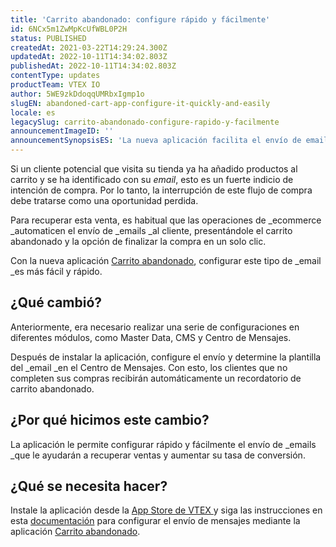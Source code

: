 ```yaml
---
title: 'Carrito abandonado: configure rápido y fácilmente'
id: 6NCx5m1ZwMpKcUfWBL0P2H
status: PUBLISHED
createdAt: 2021-03-22T14:29:24.300Z
updatedAt: 2022-10-11T14:34:02.803Z
publishedAt: 2022-10-11T14:34:02.803Z
contentType: updates
productTeam: VTEX IO
author: 5WE9zkDdoqqUMRbxIgmp1o
slugEN: abandoned-cart-app-configure-it-quickly-and-easily
locale: es
legacySlug: carrito-abandonado-configure-rapido-y-facilmente
announcementImageID: ''
announcementSynopsisES: 'La nueva aplicación facilita el envío de emails a los clientes que han interrumpido sus compras.'
---
```


Si un cliente potencial que visita su tienda ya ha añadido productos al carrito y se ha identificado con su _email_, esto es un fuerte indicio de intención de compra. Por lo tanto, la interrupción de este flujo de compra debe tratarse como una oportunidad perdida.

Para recuperar esta venta, es habitual que las operaciones de _ecommerce _automaticen el envío de _emails _al cliente, presentándole el carrito abandonado y la opción de finalizar la compra en un solo clic.

Con la nueva aplicación [Carrito abandonado](https://apps.vtex.com/vtexlatam-abandoned-cart-service/p), configurar este tipo de _email _es más fácil y rápido.

## ¿Qué cambió?

Anteriormente, era necesario realizar una serie de configuraciones en diferentes módulos, como Master Data, CMS y Centro de Mensajes.

Después de instalar la aplicación, configure el envío y determine la plantilla del _email _en el Centro de Mensajes. Con esto, los clientes que no completen sus compras recibirán automáticamente un recordatorio de carrito abandonado.

## ¿Por qué hicimos este cambio?

La aplicación le permite configurar rápido y fácilmente el envío de _emails _que le ayudarán a recuperar ventas y aumentar su tasa de conversión.

## ¿Qué se necesita hacer?

Instale la aplicación desde la [App Store de VTEX ](https://apps.vtex.com/vtexlatam-abandoned-cart-service/p)y siga las instrucciones en esta [documentación](https://developers.vtex.com/vtex-developer-docs/docs/vtex-abandoned-cart-service) para configurar el envío de mensajes mediante la aplicación [Carrito abandonado](https://apps.vtex.com/vtexlatam-abandoned-cart-service/p).
